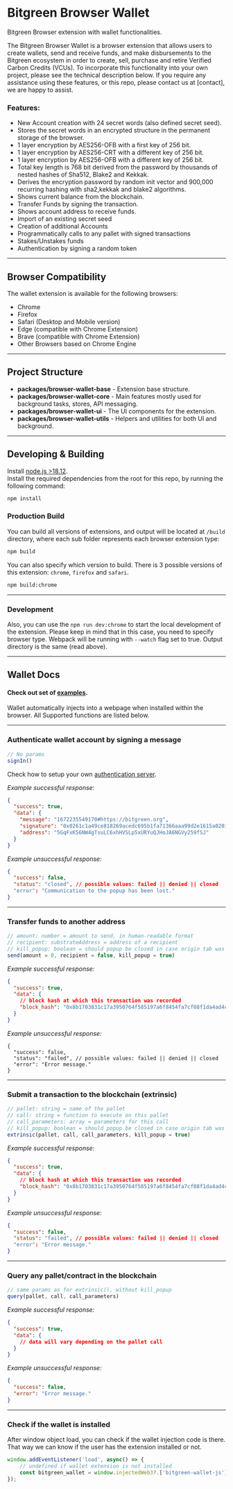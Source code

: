 # Bitgreen Browser Wallet

Bitgreen Browser extension with wallet functionalities.

The Bitgreen Browser Wallet is a browser extension that allows users to create wallets, send and receive funds, and make
disbursements to the Bitgreen ecosystem in order to create, sell, purchase and retire Verified Carbon Credits (VCUs). To
incorporate this functionality into your own project, please see the technical description below. If you require any
assistance using these features, or this repo, please contact us at [contact], we are happy to assist.

### Features:

- New Account creation with 24 secret words (also defined secret seed).
- Stores the secret words in an encrypted structure in the permanent storage of the browser.
- 1 layer encryption by AES256-OFB with a first key of 256 bit.
- 1 layer encryption by AES256-CRT with a different key of 256 bit.
- 1 layer encryption by AES256-OFB with a different key of 256 bit.
- Total key length is 768 bit derived from the password by thousands of nested hashes of Sha512, Blake2 and Kekkak.
- Derives the encryption password by random init vector and 900,000 recurring hashing with sha2,kekkak and blake2
  algorithms.
- Shows current balance from the blockchain.
- Transfer Funds by signing the transaction.
- Shows account address to receive funds.
- Import of an existing secret seed
- Creation of additional Accounts
- Programmatically calls to any pallet with signed transactions
- Stakes/Unstakes funds
- Authentication by signing a random token

___

## Browser Compatibility

The wallet extension is available for the following browsers:

- Chrome
- Firefox
- Safari (Desktop and Mobile version)
- Edge (compatible with Chrome Extension)
- Brave (compatible with Chrome Extension)
- Other Browsers based on Chrome Engine

___

## Project Structure

- **packages/browser-wallet-base** - Extension base structure.
- **packages/browser-wallet-core** - Main features mostly used for background tasks, stores, API messaging.
- **packages/browser-wallet-ui** - The UI components for the extension.
- **packages/browser-wallet-utils** - Helpers and utilities for both UI and background.

___

## Developing & Building

Install [node.js >18.12](https://nodejs.org).  
Install the required dependencies from the root for this repo, by running the following command:

```bash
npm install
```

### Production Build

You can build all versions of extensions, and output will be located at `/build` directory, where each sub folder
represents each browser extension type:

```bash
npm build
```

You can also specify which version to build. There is 3 possible versions of this extension: `chrome`, `firefox`
and `safari`.

```bash
npm build:chrome
```

___

### Development

Also, you can use the `npm run dev:chrome` to start the local development of the extension. Please keep in mind that in
this case, you need to specify browser type. Webpack will be running with `--watch` flag set to true. Output directory
is the same (read above).
___

## Wallet Docs

#### Check out set of [examples](examples.html).

Wallet automatically injects into a webpage when installed within the browser. All Supported functions are listed below.
___

### Authenticate wallet account by signing a message

````javascript
// No params
signIn()
````

Check how to setup your own [authentication server](authentication-server/readme.md).

*Example successful response:*

````json
{
  "success": true,
  "data": {
    "message": "1672235549170#https://bitgreen.org",
    "signature": "0x0261c1a49ce818269acedc695b1fa71366aaa99d2e1615a0201aa532a7bc7a2d3af75df98bb3daf8973f9c8999c9dce4fb826e0974ef777e6743fdb721a53085",
    "address": "5GqFxK56NW4gTsuLC6xhHVSLp5xURYuQJHoJA6NGVy259fSJ"
  }
}
````

*Example unsuccessful response:*

````json
{
  "success": false,
  "status": "closed", // possible values: failed || denied || closed
  "error": "Communication to the popup has been lost."
}
````

___

### Transfer funds to another address

````javascript
// amount: number = amount to send, in human-readable format
// recipient: substrateAddress = address of a recipient
// kill_popup: boolean = should popup be closed in case origin tab was closed 
send(amount = 0, recipient = false, kill_popup = true)
````

*Example successful response:*

````json
{
  "success": true,
  "data": {
    // block hash at which this transaction was recorded
    "block_hash": "0x8b1703831c17a3950764f585197a6f8454fa7cf08f1da4ad4ceea34766ac5d9d"
  }
}
````

*Example unsuccessful response:*

````json5
{
  "success": false,
  "status": "failed", // possible values: failed || denied || closed
  "error": "Error message."
}

````

___

### Submit a transaction to the blockchain (extrinsic)

````javascript
// pallet: string = name of the pallet
// call: string = function to execute on this pallet
// call_parameters: array = parameters for this call
// kill_popup: boolean = should popup be closed in case origin tab was closed
extrinsic(pallet, call, call_parameters, kill_popup = true)
````

*Example successful response:*

````json
{
  "success": true,
  "data": {
    // block hash at which this transaction was recorded
    "block_hash": "0x8b1703831c17a3950764f585197a6f8454fa7cf08f1da4ad4ceea34766ac5d9d"
  }
}

````

*Example unsuccessful response:*

````json
{
  "success": false,
  "status": "failed", // possible values: failed || denied || closed
  "error": "Error message."
}

````

___

### Query any pallet/contract in the blockchain

````javascript
// same params as for extrinsic(), without kill_popup
query(pallet, call, call_parameters)
````

*Example successful response:*

````json
{
  "success": true,
  "data": {
    // data will vary depending on the pallet call
  }
}
````

*Example unsuccessful response:*

````json
{
  "success": false,
  "error": "Error message."
}
````

___

### Check if the wallet is installed

After window object load, you can check if the wallet injection code is there. That way we can know if the user has the
extension installed or not.

```javascript
window.addEventListener('load', async() => {
    // undefined if wallet extension is not installed
    const bitgreen_wallet = window.injectedWeb3?.['bitgreen-wallet-js']
});
```
